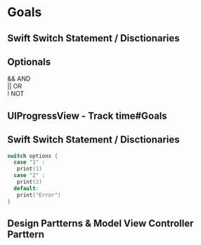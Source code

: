 # Goals

## Swift Switch Statement / Disctionaries


## Optionals
&& AND </br>
|| OR </br>
! NOT </br>

## UIProgressView - Track time#Goals

## Swift Switch Statement / Disctionaries
```swift
switch options {
  case "1" :
   print(1)
  case "2" :
   print(2) 
  default:
   print("Error")
}
```
## Design Partterns & Model View Controller Parttern



